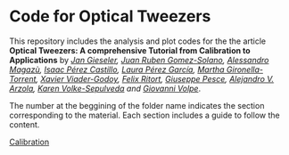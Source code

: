 #   Code for Optical Tweezers


This repository includes the analysis and plot codes for the the article **Optical Tweezers: A comprehensive Tutorial  from Calibration to Applications** by *[Jan Gieseler](https://scholar.google.com.ar/citations?user=6OKJlNgAAAAJ&hl=en), [Juan Ruben Gomez-Solano](https://www.fisica.unam.mx/es/personal.php?id=639), [Alessandro Magazù](http://softmatterlab.org/people/alessandro-magazzu/),  [Isaac Pérez Castillo](https://scholar.google.com.mx/citations?user=58GAc80AAAAJ&hl=en), [Laura Pérez García](http://softmatterlab.org/people/laura-perez-garcia/), [Martha Gironella-Torrent](https://scholar.google.com/citations?user=tITfJqkAAAAJ&hl=en), [Xavier Viader-Godoy](https://scholar.google.com/citations?user=dTLMJy0AAAAJ&hl=en), [Felix Ritort](http://ffn.ub.es/ritort/), [Giuseppe Pesce](https://scholar.google.com/citations?user=Sf4mmT8AAAAJ&hl=en), [Alejandro V. Arzola](https://orcid.org/0000-0002-4860-6330), [Karen Volke-Sepulveda](https://www.fisica.unam.mx/es/personal.php?id=27) and [Giovanni Volpe](http://softmatterlab.org/people/giovanni-volpe/)*. 

The number at the beggining of the folder name indicates the section corresponding to the material.
 Each section includes a guide to follow the content.
 
  [Calibration](#sec_3_calibration)
 
